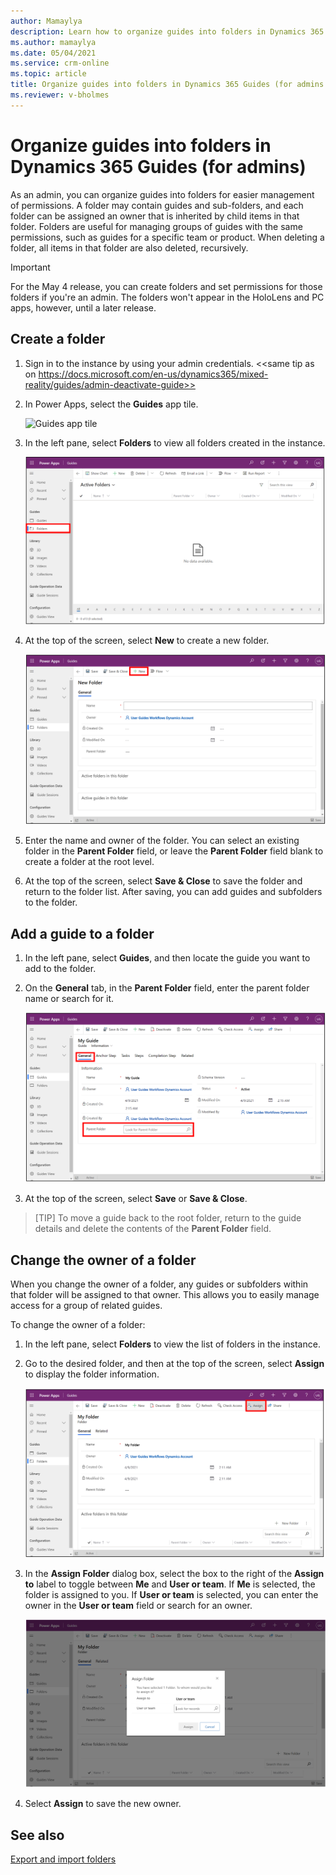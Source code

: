 ```yaml
---
author: Mamaylya
description: Learn how to organize guides into folders in Dynamics 365 Guides if you're an admin
ms.author: mamaylya
ms.date: 05/04/2021
ms.service: crm-online
ms.topic: article
title: Organize guides into folders in Dynamics 365 Guides (for admins only)
ms.reviewer: v-bholmes
---
```


# Organize guides into folders in Dynamics 365 Guides (for admins)

As an admin, you can organize guides into folders for easier management of permissions. A folder may contain guides and sub-folders, and each folder can be assigned an owner that is inherited by child items in that folder. Folders are useful for managing groups of guides with the same permissions, such as guides for a specific team or product. When deleting a folder, all items in that folder are also deleted, recursively.

> [!IMPORTANT]
> For the May 4 release, you can create folders and set permissions for those folders if you're an admin. The folders won't appear in the HoloLens and PC apps, however, until a later release.

## Create a folder

1.	Sign in to the instance by using your admin credentials.
<<same tip as on https://docs.microsoft.com/en-us/dynamics365/mixed-reality/guides/admin-deactivate-guide>>

2.	In Power Apps, select the **Guides** app tile.

    ![Guides app tile](media/xxx.PNG "Guides app tile")

3.	In the left pane, select **Folders** to view all folders created in the instance.

    ![Folders command highlighted in left pane](media/folders-command.PNG "Folders command highlighted in left pane")

4.	At the top of the screen, select **New** to create a new folder.

    ![New command highlighted at top of Power Apps screen](media/folders-new.PNG "New command highlighted at top of Power Apps screen") 

5.	Enter the name and owner of the folder. You can select an existing folder in the **Parent Folder** field, or leave the **Parent Folder** field blank to create a folder at the root level.

6.	At the top of the screen, select **Save & Close** to save the folder and return to the folder list. After saving, you can add guides and subfolders to the folder.

## Add a guide to a folder

1.	In the left pane, select **Guides**, and then locate the guide you want to add to the folder.    

2.	On the **General** tab, in the **Parent Folder** field, enter the parent folder name or search for it.

    ![General tab and Parent Folder field highlighted](media/folders-general-tab.PNG "General tab and Parent Folder field highlighted")

3.	At the top of the screen, select **Save** or **Save & Close**.

> [TIP]
> To move a guide back to the root folder, return to the guide details and delete the contents of the **Parent Folder** field.

## Change the owner of a folder

When you change the owner of a folder, any guides or subfolders within that folder will be assigned to that owner. This allows you to easily manage access for a group of related guides.

To change the owner of a folder:

1.	In the left pane, select **Folders** to view the list of folders in the instance.

2.	Go to the desired folder, and then at the top of the screen, select **Assign** to display the folder information.

    ![Assign command highlighted at top of screen](media/folders-assign.PNG "Assign command highlighted at top of screen")

3.	In the **Assign Folder** dialog box, select the box to the right of the **Assign to** label to toggle between **Me** and **User or team**. If **Me** is selected, the folder is assigned to you. If **User or team** is selected, you can enter the owner in the **User or team** field or search for an owner.

    ![Assign Folder dialog box](media/folders-assign-to.PNG "Assign Folder dialog box")

4.	Select **Assign** to save the new owner. 

## See also

[Export and import folders](export-importd-folders.md)
